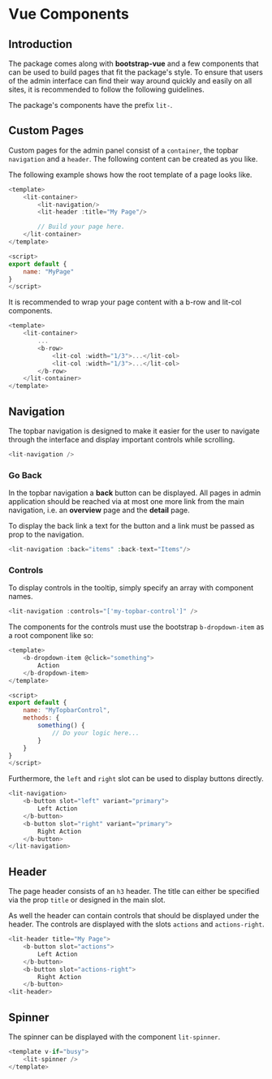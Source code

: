 # Vue Components

## Introduction

The package comes along with **bootstrap-vue** and a few components that can be
used to build pages that fit the package's style. To ensure that users of the
admin interface can find their way around quickly and easily on all sites, it is
recommended to follow the following guidelines.

The package's components have the prefix `lit-`.

## Custom Pages

Custom pages for the admin panel consist of a `container`, the topbar
`navigation` and a `header`. The following content can be created as you like.

The following example shows how the root template of a page looks like.

```javascript
<template>
    <lit-container>
        <lit-navigation/>
        <lit-header :title="My Page"/>

        // Build your page here.
    </lit-container>
</template>

<script>
export default {
    name: "MyPage"
}
</script>
```

It is recommended to wrap your page content with a b-row and lit-col components.

```javascript
<template>
    <lit-container>
        ...
        <b-row>
            <lit-col :width="1/3">...</lit-col>
            <lit-col :width="1/3">...</lit-col>
        </b-row>
    </lit-container>
</template>
```

## Navigation

The topbar navigation is designed to make it easier for the user to navigate
through the interface and display important controls while scrolling.

```javascript
<lit-navigation />
```

### Go Back

In the topbar navigation a **back** button can be displayed. All pages in admin
application should be reached via at most one more link from the main
navigation, i.e. an **overview** page and the **detail** page.

To display the back link a text for the button and a link must be passed as prop
to the navigation.

```php
<lit-navigation :back="items" :back-text="Items"/>
```

### Controls

To display controls in the tooltip, simply specify an array with component
names.

```javascript
<lit-navigation :controls="['my-topbar-control']" />
```

The components for the controls must use the bootstrap `b-dropdown-item` as a
root component like so:

```javascript
<template>
    <b-dropdown-item @click="something">
        Action
    </b-dropdown-item>
</template>

<script>
export default {
    name: "MyTopbarControl",
    methods: {
        something() {
            // Do your logic here...
        }
    }
}
</script>
```

Furthermore, the `left` and `right` slot can be used to display buttons
directly.

```php
<lit-navigation>
    <b-button slot="left" variant="primary">
        Left Action
    </b-button>
    <b-button slot="right" variant="primary">
        Right Action
    </b-button>
</lit-navigation>
```

## Header

The page header consists of an `h3` header. The title can either be specified
via the prop `title` or designed in the main slot.

As well the header can contain controls that should be displayed under the
header. The controls are displayed with the slots `actions` and `actions-right`.

```javascript
<lit-header title="My Page">
    <b-button slot="actions">
        Left Action
    </b-button>
    <b-button slot="actions-right">
        Right Action
    </b-button>
<lit-header>
```

## Spinner

The spinner can be displayed with the component `lit-spinner`.

```javascript
<template v-if="busy">
	<lit-spinner />
</template>
```
